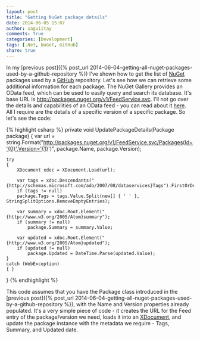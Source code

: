 ```yaml
---
layout: post
title: "Getting NuGet package details"
date: 2014-06-05 15:07
author: saguiitay
comments: true
categories: [Development]
tags: [.Net, NuGet, GitHub]
share: true
---
```

In my [previous post]({% post_url 2014-06-04-getting-all-nuget-packages-used-by-a-github-repository %}) I've shown how to get the list of
[NuGet](http://www.nuget.org) packages used by a [GitHub](http://www.github.com) repository. Let's see how we can retrieve some additional information
for each package. The NuGet Gallery provides an OData feed, which can be used to easily query and search its database. It's base URL
is <http://packages.nuget.org/v1/FeedService.svc>. I'll not go over the details and capabilities of an OData feed - you can read about
it [here](http://msdn.microsoft.com/en-us/library/ff478141.aspx). All I require are the details of a specific version of a specific package. So let's see the code:

{% highlight csharp %}
private void UpdatePackageDetails(Package package)
{
    var url = string.Format("http://packages.nuget.org/v1/FeedService.svc/Packages(Id='{0}',Version='{1}')",
	package.Name, package.Version);
 
    try
    {
        XDocument xdoc = XDocument.Load(url);
 
		var tags = xdoc.Descendants("{http://schemas.microsoft.com/ado/2007/08/dataservices}Tags").FirstOrDefault();
		if (tags != null)
		package.Tags = tags.Value.Split(new[] { ' ' }, StringSplitOptions.RemoveEmptyEntries);
 
		var summary = xdoc.Root.Element("{http://www.w3.org/2005/Atom}summary");
		if (summary != null)
			package.Summary = summary.Value;

		var updated = xdoc.Root.Element("{http://www.w3.org/2005/Atom}updated");
		if (updated != null)
			package.Updated = DateTime.Parse(updated.Value);
	}
    catch (WebException)
    { }
}
{% endhighlight %}

This code assumes that you have the Package class introduced in the [previous post]({% post_url 2014-06-04-getting-all-nuget-packages-used-by-a-github-repository %}),
with the Name and Version properties already populated. It's a very simple piece of code - it creates the URL for the Feed entry of the package/version
we need, loads it into an [XDocument](http://msdn.microsoft.com/en-us/library/system.xml.linq.xdocument(v=vs.110).aspx), and update the package instance
with the metadata we require - Tags, Summary, and Updated date.